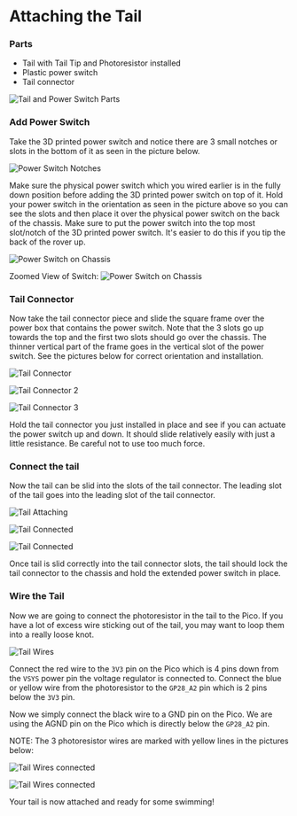 # Attaching the Tail

### Parts
- Tail with Tail Tip and Photoresistor installed
- Plastic power switch
- Tail connector

![Tail and Power Switch Parts](/lessons/images/assembly/tail_power_parts.jpg)

### Add Power Switch

Take the 3D printed power switch and notice there are 3 small notches or slots in the bottom of it as seen in the picture below.

![Power Switch Notches](/lessons/images/assembly/power_switch.jpg)  

Make sure the physical power switch which you wired earlier is in the fully down position before adding the 3D printed power switch on top of it.
Hold your power switch in the orientation as seen in the picture above so you can see the slots and then place it over the physical power switch on the back of the chassis.
Make sure to put the power switch into the top most slot/notch of the 3D printed power switch.  It's easier to do this if you tip the back of the rover up.

![Power Switch on Chassis](/lessons/images/assembly/power_switch_1.jpg)  

Zoomed View of Switch:
![Power Switch on Chassis](/lessons/images/assembly/power_switch_on_chassis.jpg)

### Tail Connector

Now take the tail connector piece and slide the square frame over the power box that contains the power switch.  Note that the 3 slots go up towards the top and the first two slots should go over the chassis.  The thinner vertical part of the frame goes in the vertical slot of the power switch.  See the pictures below for correct orientation and installation.

![Tail Connector](/lessons/images/assembly/tail_connector1.jpg)

![Tail Connector 2](/lessons/images/assembly/tail_connector2.jpg)

![Tail Connector 3](/lessons/images/assembly/tail_connector_3.jpg)

Hold the tail connector you just installed in place and see if you can actuate the power switch up and down.  It should slide relatively easily with just a little resistance.  Be careful not to use too much force.

### Connect the tail

Now the tail can be slid into the slots of the tail connector.  The leading slot of the tail goes into the leading slot of the tail connector.  

![Tail Attaching](/lessons/images/assembly/tail_attaching1.jpg)

![Tail Connected](/lessons/images/assembly/tail_attached1.jpg)

![Tail Connected](/lessons/images/assembly/tail_attached2.jpg)

Once tail is slid correctly into the tail connector slots, the tail should lock the tail connector to the chassis and hold the extended power switch in place.

### Wire the Tail

Now we are going to connect the photoresistor in the tail to the Pico.  If you have a lot of excess wire sticking out of the tail, you may want to loop them into a really loose knot.

![Tail Wires](/lessons/images/assembly/tail_wires_circle.jpg)

Connect the red wire to the `3V3` pin on the Pico which is 4 pins down from the `VSYS` power pin the voltage regulator is connected to.
Connect the blue or yellow wire from the photoresistor to the `GP28_A2` pin which is 2 pins below the `3V3` pin.

Now we simply connect the black wire to a GND pin on the Pico.  We are using the AGND pin on the Pico which is directly below the `GP28_A2` pin. 

NOTE: The 3 photoresistor wires are marked with yellow lines in the pictures below:

![Tail Wires connected](/lessons/images/assembly/tail_wires_attached.jpg)

![Tail Wires connected](/lessons/images/assembly/tail_wires_attached_close.jpg)

Your tail is now attached and ready for some swimming!
